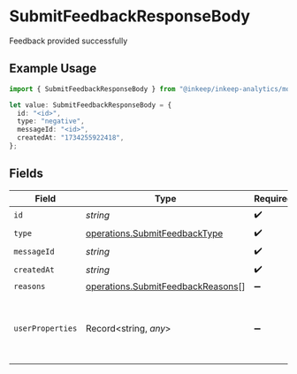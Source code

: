 # SubmitFeedbackResponseBody

Feedback provided successfully

## Example Usage

```typescript
import { SubmitFeedbackResponseBody } from "@inkeep/inkeep-analytics/models/operations";

let value: SubmitFeedbackResponseBody = {
  id: "<id>",
  type: "negative",
  messageId: "<id>",
  createdAt: "1734255922418",
};
```

## Fields

| Field                                                                                  | Type                                                                                   | Required                                                                               | Description                                                                            |
| -------------------------------------------------------------------------------------- | -------------------------------------------------------------------------------------- | -------------------------------------------------------------------------------------- | -------------------------------------------------------------------------------------- |
| `id`                                                                                   | *string*                                                                               | :heavy_check_mark:                                                                     | N/A                                                                                    |
| `type`                                                                                 | [operations.SubmitFeedbackType](../../models/operations/submitfeedbacktype.md)         | :heavy_check_mark:                                                                     | N/A                                                                                    |
| `messageId`                                                                            | *string*                                                                               | :heavy_check_mark:                                                                     | N/A                                                                                    |
| `createdAt`                                                                            | *string*                                                                               | :heavy_check_mark:                                                                     | N/A                                                                                    |
| `reasons`                                                                              | [operations.SubmitFeedbackReasons](../../models/operations/submitfeedbackreasons.md)[] | :heavy_minus_sign:                                                                     | N/A                                                                                    |
| `userProperties`                                                                       | Record<string, *any*>                                                                  | :heavy_minus_sign:                                                                     | A customizable collection of custom properties or attributes.                          |